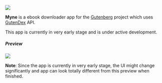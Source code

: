 ![](https://telegra.ph/file/6dba4aebbf0c4ff67c656.jpg)

**Myne** is a ebook downloader app for the [Gutenberg](https://www.gutenberg.org) project which uses [GutenDex](https://gutendex.com) API.

This app is currently in very early stage and is under active development.

##### Preview
![](https://telegra.ph/file/f04f897e0d9042e62cc1e.jpg)

**Note**: Since the app is currently in very early stage, the UI might change significantly and app can look totally different from this preview when finished.
